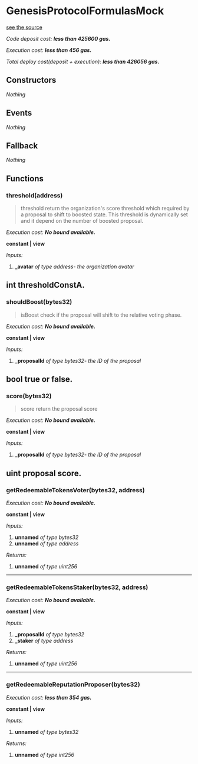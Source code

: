 # GenesisProtocolFormulasMock
[see the source](https://github.com/daostack/arc/tree/master/contracts/test/GenesisProtocolFormulasMock.sol)

*Code deposit cost: **less than 425600 gas.***

*Execution cost: **less than 456 gas.***

*Total deploy cost(deposit + execution): **less than 426056 gas.***

> 
## Constructors
*Nothing*
## Events
*Nothing*
## Fallback
*Nothing*
## Functions
### threshold(address)
> threshold return the organization's score threshold which required by a proposal to shift to boosted state. This threshold is dynamically set and it depend on the number of boosted proposal.

*Execution cost: **No bound available.***

**constant | view**

*Inputs:*

1. **_avatar** *of type address- the organization avatar*

int thresholdConstA.
---
### shouldBoost(bytes32)
> isBoost check if the proposal will shift to the relative voting phase.

*Execution cost: **No bound available.***

**constant | view**

*Inputs:*

1. **_proposalId** *of type bytes32- the ID of the proposal*

bool true or false.
---
### score(bytes32)
> score return the proposal score

*Execution cost: **No bound available.***

**constant | view**

*Inputs:*

1. **_proposalId** *of type bytes32- the ID of the proposal*

uint proposal score.
---
### getRedeemableTokensVoter(bytes32, address)

*Execution cost: **No bound available.***

**constant | view**

*Inputs:*

1. **unnamed** *of type bytes32*
2. **unnamed** *of type address*

*Returns:*

1. **unnamed** *of type uint256*

---
### getRedeemableTokensStaker(bytes32, address)

*Execution cost: **No bound available.***

**constant | view**

*Inputs:*

1. **_proposalId** *of type bytes32*
2. **_staker** *of type address*

*Returns:*

1. **unnamed** *of type uint256*

---
### getRedeemableReputationProposer(bytes32)

*Execution cost: **less than 354 gas.***

**constant | view**

*Inputs:*

1. **unnamed** *of type bytes32*

*Returns:*

1. **unnamed** *of type int256*


